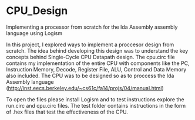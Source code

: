 # CPU_Design
Implementing a processor from scratch for the Ida Assembly assembly language using Logism

In this project, I explored ways to implement a proccesor design from scratch. The idea behind developing this design was to understand the key concepts behind Single-Cycle CPU Datapath design. The cpu.circ file contains my implementation of the entire CPU with components like the PC, Instruction Memory, Decode, Register File, ALU, Control and Data Memory also included.
The CPU was to be designed so as to proccess the Ida Assembly language (http://inst.eecs.berkeley.edu/~cs61c/fa14/projs/04/manual.html)

To open the files please install Logism and to test instructions explore the run.circ and cpu.circ files. The test folder contains instructions in the form of .hex files that test the effectiveness of the CPU. 
